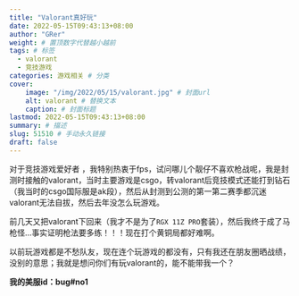 ```yaml
---
title: "Valorant真好玩"
date: 2022-05-15T09:43:13+08:00
author: "GRer"
weight: # 置顶数字代替越小越前
tags: # 标签
  - valorant
  - 竞技游戏
categories: 游戏相关 # 分类
cover:
    image: "/img/2022/05/15/valorant.jpg" # 封面url
    alt: valorant # 替换文本
    caption: # 封面标题
lastmod: 2022-05-15T09:43:13+08:00
summary: # 描述
slug: 51510 # 手动永久链接
draft: false
---
```


对于竞技游戏爱好者 ，我特别热衷于fps，试问哪儿个靓仔不喜欢枪战呢，我是封测时接触的valorant，当时主要游戏是csgo，转valorant后竞技模式还能打到钻石（我当时的csgo国际服是ak段），然后从封测到公测的第一第二赛季都沉迷valorant无法自拔，然后去年没怎么玩游戏。

前几天又把valorant下回来（我才不是为了`RGX 11Z PRO`套装），然后我终于成了马枪怪...事实证明枪法要多练！！！现在打个黄铜局都好难啊。

以前玩游戏都是不愁队友，现在连个玩游戏的都没有，只有我还在朋友圈晒战绩，没别的意思；我就是想问你们有玩valorant的，能不能带我一个？

**我的美服id：bug#no1**

